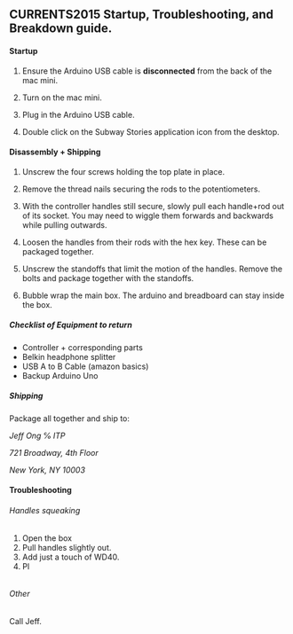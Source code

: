 ## CURRENTS2015 Startup, Troubleshooting, and Breakdown guide.

#### Startup

1. Ensure the Arduino USB cable is **disconnected** from the back of the mac mini.

2. Turn on the mac mini.

3. Plug in the Arduino USB cable.

4. Double click on the Subway Stories application icon from the desktop.

#### Disassembly + Shipping

1. Unscrew the four screws holding the top plate in place.

2. Remove the thread nails securing the rods to the potentiometers.

3. With the controller handles still secure, slowly pull each handle+rod out of its socket. You may need to wiggle them forwards and backwards while pulling outwards.

4. Loosen the handles from their rods with the hex key. These can be packaged together.

5. Unscrew the standoffs that limit the motion of the handles. Remove the bolts and package together with the standoffs.

6. Bubble wrap the main box. The arduino and breadboard can stay inside the box.

##### Checklist of Equipment to return

- Controller + corresponding parts
- Belkin headphone splitter
- USB A to B Cable (amazon basics)
- Backup Arduino Uno

##### Shipping

Package all together and ship to:

*Jeff Ong ℅ ITP*

*721 Broadway, 4th Floor*

*New York, NY 10003*

#### Troubleshooting

###### Handles squeaking
1. Open the box
2. Pull handles slightly out.
4. Add just a touch of WD40.
5. Pl

###### 

###### Other

Call Jeff.

